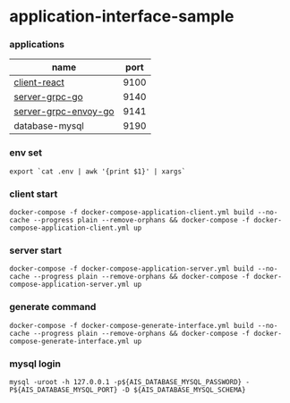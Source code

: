# application-interface-sample

### applications
|    name                                      | port | 
|--------------                                |----- |
|[client-react](./client-react)                | 9100 |
|[server-grpc-go](./server-grpc-go)            | 9140 |
|[server-grpc-envoy-go](./server-grpc-envoy-go)| 9141 |                    
|database-mysql                                | 9190 |

### env set
```shell
export `cat .env | awk '{print $1}' | xargs`
```

### client start
```shell
docker-compose -f docker-compose-application-client.yml build --no-cache --progress plain --remove-orphans && docker-compose -f docker-compose-application-client.yml up
```

### server start
```shell
docker-compose -f docker-compose-application-server.yml build --no-cache --progress plain --remove-orphans && docker-compose -f docker-compose-application-server.yml up
```

### generate command
```shell
docker-compose -f docker-compose-generate-interface.yml build --no-cache --progress plain --remove-orphans && docker-compose -f docker-compose-generate-interface.yml up 
```

### mysql login
```shell
mysql -uroot -h 127.0.0.1 -p${AIS_DATABASE_MYSQL_PASSWORD} -P${AIS_DATABASE_MYSQL_PORT} -D ${AIS_DATABASE_MYSQL_SCHEMA}
```
